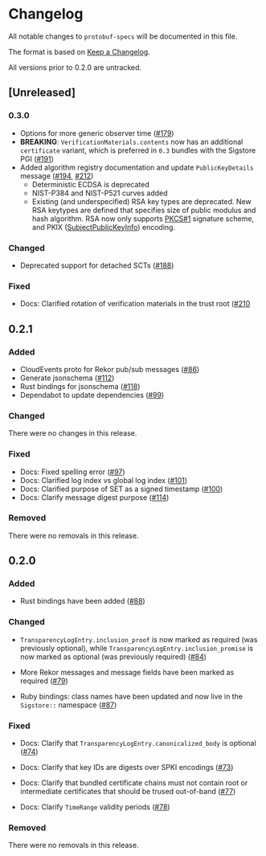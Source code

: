 # Changelog

All notable changes to `protobuf-specs` will be documented in this file.

The format is based on [Keep a Changelog](https://keepachangelog.com/en/1.0.0/).

All versions prior to 0.2.0 are untracked.

## [Unreleased]

### 0.3.0

* Options for more generic observer time ([#179](https://github.com/sigstore/protobuf-specs/pull/179))
* **BREAKING**: `VerificationMaterials.contents` now has an additional `certificate` variant,
  which is preferred in `0.3` bundles with the Sigstore PGI ([#191](https://github.com/sigstore/protobuf-specs/pull/191))
* Added algorithm registry documentation and update `PublicKeyDetails` message
  ([#194](https://github.com/sigstore/protobuf-specs/pull/194), [#212](https://github.com/sigstore/protobuf-specs/pull/212))
    * Deterministic ECDSA is deprecated
    * NIST-P384 and NIST-P521 curves added
    * Existing (and underspecified) RSA key types are deprecated. New
      RSA keytypes are defined that specifies size of public modulus
      and hash algorithm. RSA now only supports
      [PKCS#1](https://datatracker.ietf.org/doc/html/rfc8017#section-8.2)
      signature scheme, and PKIX
      ([SubjectPublicKeyInfo](https://datatracker.ietf.org/doc/html/rfc5280#section-4.1))
      encoding.

### Changed

* Deprecated support for detached SCTs ([#188](https://github.com/sigstore/protobuf-specs/pull/188))

### Fixed

* Docs: Clarified rotation of verification materials in the trust root
  ([#210](https://github.com/sigstore/protobuf-specs/pull/210)

## 0.2.1

### Added

* CloudEvents proto for Rekor pub/sub messages ([#86](https://github.com/sigstore/protobuf-specs/pull/86))
* Generate jsonschema ([#112](https://github.com/sigstore/protobuf-specs/pull/112))
* Rust bindings for jsonschema ([#118](https://github.com/sigstore/protobuf-specs/pull/118))
* Dependabot to update dependencies ([#99](https://github.com/sigstore/protobuf-specs/pull/99))

### Changed

There were no changes in this release.

### Fixed

* Docs: Fixed spelling error ([#97](https://github.com/sigstore/protobuf-specs/pull/97))
* Docs: Clarified log index vs global log index ([#101](https://github.com/sigstore/protobuf-specs/pull/101))
* Docs: Clarified purpose of SET as a signed timestamp ([#100](https://github.com/sigstore/protobuf-specs/pull/100))
* Docs: Clarify message digest purpose ([#114](https://github.com/sigstore/protobuf-specs/pull/114))

### Removed

There were no removals in this release.

## 0.2.0

### Added

* Rust bindings have been added ([#88](https://github.com/sigstore/protobuf-specs/pull/88))

### Changed

* `TransparencyLogEntry.inclusion_proof` is now marked as required (was previously optional),
  while `TransparencyLogEntry.inclusion_promise` is now marked as optional (was previously
  required) ([#84](https://github.com/sigstore/protobuf-specs/pull/84))

* More Rekor messages and message fields have been marked as required
 ([#79](https://github.com/sigstore/protobuf-specs/pull/79))

* Ruby bindings: class names have been updated and now live in the `Sigstore::` namespace
  ([#87](https://github.com/sigstore/protobuf-specs/pull/87))

### Fixed

* Docs: Clarify that `TransparencyLogEntry.canonicalized_body` is optional
  ([#74](https://github.com/sigstore/protobuf-specs/pull/74))

* Docs: Clarify that key IDs are digests over SPKI encodings
  ([#73](https://github.com/sigstore/protobuf-specs/pull/73))

* Docs: Clarify that bundled certificate chains must not contain root or intermediate
  certificates that should be trused out-of-band
  ([#77](https://github.com/sigstore/protobuf-specs/pull/77))

* Docs: Clarify `TimeRange` validity periods
  ([#78](https://github.com/sigstore/protobuf-specs/pull/78))

### Removed

There were no removals in this release.
